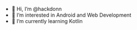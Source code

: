 - 👋 Hi, I’m @hackdonn
- 👀 I’m interested in Android and Web Development
- 🌱 I’m currently learning Kotlin

<!---
hackdonn/hackdonn is a ✨ special ✨ repository because its `README.md` (this file) appears on your GitHub profile.
You can click the Preview link to take a look at your changes.
--->
